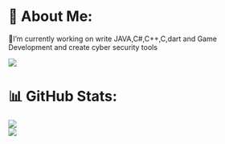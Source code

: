# 💫 About Me:
🔭I’m currently working on write JAVA,C#,C++,C,dart and Game Development and create cyber security tools<br>

[![](https://visitcount.itsvg.in/api?id=Kaanirmak&icon=2&color=6)](https://visitcount.itsvg.in)

# 📊 GitHub Stats:
![](https://github-readme-stats.vercel.app/api?username=kaanirmak&theme=dark&hide_border=false&include_all_commits=false&count_private=false)<br/>
![](https://github-readme-streak-stats.herokuapp.com/?user=kaanirmak&theme=dark&hide_border=false)<br/>



